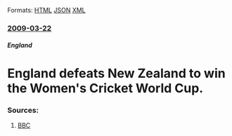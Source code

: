 
Formats: [HTML](/news/2009/03/22/england-defeats-new-zealand-to-win-the-women-s-cricket-world-cup.html)  [JSON](/news/2009/03/22/england-defeats-new-zealand-to-win-the-women-s-cricket-world-cup.json)  [XML](/news/2009/03/22/england-defeats-new-zealand-to-win-the-women-s-cricket-world-cup.xml)  

### [2009-03-22](/news/2009/03/22/index.md)

##### England
#  England defeats New Zealand to win the Women's Cricket World Cup. 




### Sources:

1. [BBC](http://news.bbc.co.uk/sport2/hi/cricket/womens_cricket/7957571.stm)

